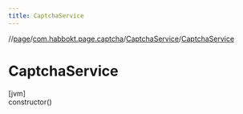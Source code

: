 ```yaml
---
title: CaptchaService
---
```

//[page](../../../index.html)/[com.habbokt.page.captcha](../index.html)/[CaptchaService](index.html)/[CaptchaService](-captcha-service.html)



# CaptchaService



[jvm]\
constructor()




